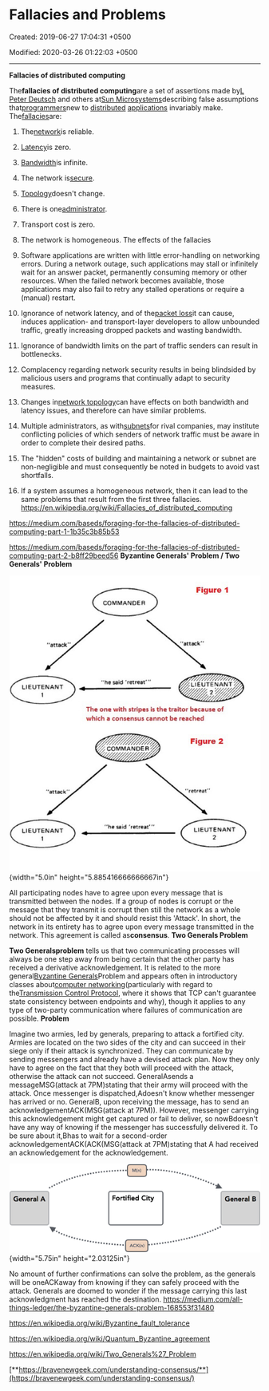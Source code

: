 # Fallacies and Problems

Created: 2019-06-27 17:04:31 +0500

Modified: 2020-03-26 01:22:03 +0500

---

**Fallacies of distributed computing**

The**fallacies of distributed computing**are a set of assertions made by[L Peter Deutsch](https://en.wikipedia.org/wiki/L_Peter_Deutsch) and others at[Sun Microsystems](https://en.wikipedia.org/wiki/Sun_Microsystems)describing false assumptions that[programmers](https://en.wikipedia.org/wiki/Programmer)new to [distributed](https://en.wikipedia.org/wiki/Distributed_computing) [applications](https://en.wikipedia.org/wiki/Application_software) invariably make.
The[fallacies](https://en.wikipedia.org/wiki/Fallacy)are:

1.  The[network](https://en.wikipedia.org/wiki/Computer_network)is reliable.

2.  [Latency](https://en.wikipedia.org/wiki/Latency_(engineering))is zero.

3.  [Bandwidth](https://en.wikipedia.org/wiki/Throughput)is infinite.

4.  The network is[secure](https://en.wikipedia.org/wiki/Computer_security).

5.  [Topology](https://en.wikipedia.org/wiki/Network_topology)doesn't change.

6.  There is one[administrator](https://en.wikipedia.org/wiki/Network_administrator).

7.  Transport cost is zero.

8.  The network is homogeneous.
The effects of the fallacies

1.  Software applications are written with little error-handling on networking errors. During a network outage, such applications may stall or infinitely wait for an answer packet, permanently consuming memory or other resources. When the failed network becomes available, those applications may also fail to retry any stalled operations or require a (manual) restart.

2.  Ignorance of network latency, and of the[packet loss](https://en.wikipedia.org/wiki/Packet_loss)it can cause, induces application- and transport-layer developers to allow unbounded traffic, greatly increasing dropped packets and wasting bandwidth.

3.  Ignorance of bandwidth limits on the part of traffic senders can result in bottlenecks.

4.  Complacency regarding network security results in being blindsided by malicious users and programs that continually adapt to security measures.

5.  Changes in[network topology](https://en.wikipedia.org/wiki/Network_topology)can have effects on both bandwidth and latency issues, and therefore can have similar problems.

6.  Multiple administrators, as with[subnets](https://en.wikipedia.org/wiki/Subnetwork)for rival companies, may institute conflicting policies of which senders of network traffic must be aware in order to complete their desired paths.

7.  The "hidden" costs of building and maintaining a network or subnet are non-negligible and must consequently be noted in budgets to avoid vast shortfalls.

8.  If a system assumes a homogeneous network, then it can lead to the same problems that result from the first three fallacies.
<https://en.wikipedia.org/wiki/Fallacies_of_distributed_computing>

<https://medium.com/baseds/foraging-for-the-fallacies-of-distributed-computing-part-1-1b35c3b85b53>

<https://medium.com/baseds/foraging-for-the-fallacies-of-distributed-computing-part-2-b8ff29beed56>
**Byzantine Generals' Problem / Two Generals' Problem**

![COMMANDER "he said 'retreat•" Figure 1 "attek" LIEUTENANT LIEUTENANT LIEUTENANT The one with stripes is the traitor because of which a consensus cannot be reached COMMANDER *'he said •retreat*" Figure 2 " retreat" LIEUTENANT 2 ](media/Fallacies-and-Problems-image1.jpg){width="5.0in" height="5.885416666666667in"}

All participating nodes have to agree upon every message that is transmitted between the nodes. If a group of nodes is corrupt or the message that they transmit is corrupt then still the network as a whole should not be affected by it and should resist this 'Attack'. In short, the network in its entirety has to agree upon every message transmitted in the network. This agreement is called as**consensus**.
**Two Generals Problem**

**Two Generalsproblem** tells us that two communicating processes will always be one step away from being certain that the other party has received a derivative acknowledgement.
It is related to the more general[Byzantine Generals](https://en.wikipedia.org/wiki/Byzantine_Generals)Problem and appears often in introductory classes about[computer networking](https://en.wikipedia.org/wiki/Computer_networking)(particularly with regard to the[Transmission Control Protocol](https://en.wikipedia.org/wiki/Transmission_Control_Protocol), where it shows that TCP can't guarantee state consistency between endpoints and why), though it applies to any type of two-party communication where failures of communication are possible.
**Problem**

Imagine two armies, led by generals, preparing to attack a fortified city. Armies are located on the two sides of the city and can succeed in their siege only if their attack is synchronized. They can communicate by sending messengers and already have a devised attack plan. Now they only have to agree on the fact that they both will proceed with the attack, otherwise the attack can not succeed.
GeneralAsends a messageMSG(attack at 7PM)stating that their army will proceed with the attack. Once messenger is dispatched,Adoesn't know whether messenger has arrived or no. GeneralB, upon receiving the message, has to send an acknowledgementACK(MSG(attack at 7PM)). However, messenger carrying this acknowledgement might get captured or fail to deliver, so nowBdoesn't have any way of knowing if the messenger has successfully delivered it. To be sure about it,Bhas to wait for a second-order acknowledgementACK(ACK(MSG(attack at 7PM)stating that A had received an acknowledgement for the acknowledgement.

![GeneraI А Fortified City General В ](media/Fallacies-and-Problems-image2.png){width="5.75in" height="2.03125in"}

No amount of further confirmations can solve the problem, as the generals will be oneACKaway from knowing if they can safely proceed with the attack. Generals are doomed to wonder if the message carrying this last acknowledgment has reached the destination.
<https://medium.com/all-things-ledger/the-byzantine-generals-problem-168553f31480>

<https://en.wikipedia.org/wiki/Byzantine_fault_tolerance>

<https://en.wikipedia.org/wiki/Quantum_Byzantine_agreement>

<https://en.wikipedia.org/wiki/Two_Generals%27_Problem>

[**https://bravenewgeek.com/understanding-consensus/**](https://bravenewgeek.com/understanding-consensus/)